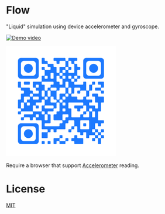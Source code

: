 # Flow

"Liquid" simulation using device accelerometer and gyroscope.

[![Demo video](media/demo.gif)](https://i.imgur.com/kBObT8T.mp4)

![QR Code for the link](media/qr.png)

Require a browser that support [Accelerometer](https://caniuse.com/#feat=accelerometer) reading.


# License

[MIT](license)
